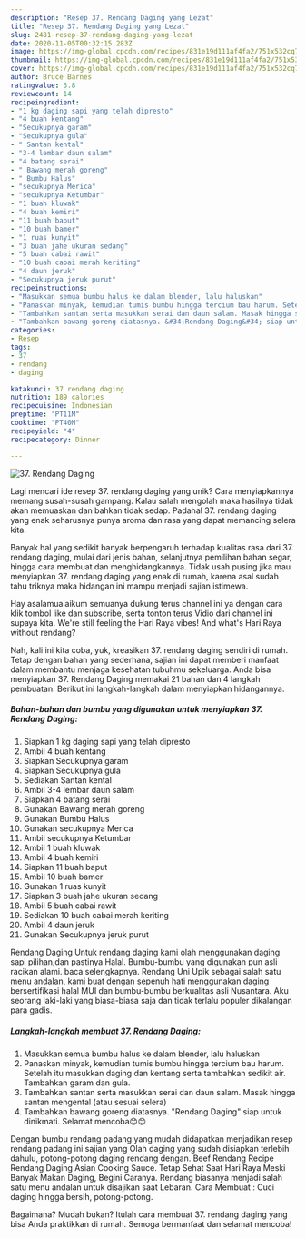 ```yaml
---
description: "Resep 37. Rendang Daging yang Lezat"
title: "Resep 37. Rendang Daging yang Lezat"
slug: 2481-resep-37-rendang-daging-yang-lezat
date: 2020-11-05T00:32:15.283Z
image: https://img-global.cpcdn.com/recipes/831e19d111af4fa2/751x532cq70/37-rendang-daging-foto-resep-utama.jpg
thumbnail: https://img-global.cpcdn.com/recipes/831e19d111af4fa2/751x532cq70/37-rendang-daging-foto-resep-utama.jpg
cover: https://img-global.cpcdn.com/recipes/831e19d111af4fa2/751x532cq70/37-rendang-daging-foto-resep-utama.jpg
author: Bruce Barnes
ratingvalue: 3.8
reviewcount: 14
recipeingredient:
- "1 kg daging sapi yang telah dipresto"
- "4 buah kentang"
- "Secukupnya garam"
- "Secukupnya gula"
- " Santan kental"
- "3-4 lembar daun salam"
- "4 batang serai"
- " Bawang merah goreng"
- " Bumbu Halus"
- "secukupnya Merica"
- "secukupnya Ketumbar"
- "1 buah kluwak"
- "4 buah kemiri"
- "11 buah baput"
- "10 buah bamer"
- "1 ruas kunyit"
- "3 buah jahe ukuran sedang"
- "5 buah cabai rawit"
- "10 buah cabai merah keriting"
- "4 daun jeruk"
- "Secukupnya jeruk purut"
recipeinstructions:
- "Masukkan semua bumbu halus ke dalam blender, lalu haluskan"
- "Panaskan minyak, kemudian tumis bumbu hingga tercium bau harum. Setelah itu masukkan daging dan kentang serta tambahkan sedikit air. Tambahkan garam dan gula."
- "Tambahkan santan serta masukkan serai dan daun salam. Masak hingga santan mengental (atau sesuai selera)"
- "Tambahkan bawang goreng diatasnya. &#34;Rendang Daging&#34; siap untuk dinikmati. Selamat mencoba😊😊"
categories:
- Resep
tags:
- 37
- rendang
- daging

katakunci: 37 rendang daging 
nutrition: 189 calories
recipecuisine: Indonesian
preptime: "PT11M"
cooktime: "PT40M"
recipeyield: "4"
recipecategory: Dinner

---
```



![37. Rendang Daging](https://img-global.cpcdn.com/recipes/831e19d111af4fa2/751x532cq70/37-rendang-daging-foto-resep-utama.jpg)

Lagi mencari ide resep 37. rendang daging yang unik? Cara menyiapkannya memang susah-susah gampang. Kalau salah mengolah maka hasilnya tidak akan memuaskan dan bahkan tidak sedap. Padahal 37. rendang daging yang enak seharusnya punya aroma dan rasa yang dapat memancing selera kita.

Banyak hal yang sedikit banyak berpengaruh terhadap kualitas rasa dari 37. rendang daging, mulai dari jenis bahan, selanjutnya pemilihan bahan segar, hingga cara membuat dan menghidangkannya. Tidak usah pusing jika mau menyiapkan 37. rendang daging yang enak di rumah, karena asal sudah tahu triknya maka hidangan ini mampu menjadi sajian istimewa.

Hay asalamualaikum semuanya dukung terus channel ini ya dengan cara klik tombol like dan subscribe, serta tonton terus Vidio dari channel ini supaya kita. We&#39;re still feeling the Hari Raya vibes! And what&#39;s Hari Raya without rendang?


Nah, kali ini kita coba, yuk, kreasikan 37. rendang daging sendiri di rumah. Tetap dengan bahan yang sederhana, sajian ini dapat memberi manfaat dalam membantu menjaga kesehatan tubuhmu sekeluarga. Anda bisa menyiapkan 37. Rendang Daging memakai 21 bahan dan 4 langkah pembuatan. Berikut ini langkah-langkah dalam menyiapkan hidangannya.

<!--inarticleads1-->

##### Bahan-bahan dan bumbu yang digunakan untuk menyiapkan 37. Rendang Daging:

1. Siapkan 1 kg daging sapi yang telah dipresto
1. Ambil 4 buah kentang
1. Siapkan Secukupnya garam
1. Siapkan Secukupnya gula
1. Sediakan  Santan kental
1. Ambil 3-4 lembar daun salam
1. Siapkan 4 batang serai
1. Gunakan  Bawang merah goreng
1. Gunakan  Bumbu Halus
1. Gunakan secukupnya Merica
1. Ambil secukupnya Ketumbar
1. Ambil 1 buah kluwak
1. Ambil 4 buah kemiri
1. Siapkan 11 buah baput
1. Ambil 10 buah bamer
1. Gunakan 1 ruas kunyit
1. Siapkan 3 buah jahe ukuran sedang
1. Ambil 5 buah cabai rawit
1. Sediakan 10 buah cabai merah keriting
1. Ambil 4 daun jeruk
1. Gunakan Secukupnya jeruk purut


Rendang Daging Untuk rendang daging kami olah menggunakan daging sapi pilihan,dan pastinya Halal. Bumbu-bumbu yang digunakan pun asli racikan alami. baca selengkapnya. Rendang Uni Upik sebagai salah satu menu andalan, kami buat dengan sepenuh hati menggunakan daging bersertifikasi halal MUI dan bumbu-bumbu berkualitas asli Nusantara. Aku seorang laki-laki yang biasa-biasa saja dan tidak terlalu populer dikalangan para gadis. 

<!--inarticleads2-->

##### Langkah-langkah membuat 37. Rendang Daging:

1. Masukkan semua bumbu halus ke dalam blender, lalu haluskan
1. Panaskan minyak, kemudian tumis bumbu hingga tercium bau harum. Setelah itu masukkan daging dan kentang serta tambahkan sedikit air. Tambahkan garam dan gula.
1. Tambahkan santan serta masukkan serai dan daun salam. Masak hingga santan mengental (atau sesuai selera)
1. Tambahkan bawang goreng diatasnya. &#34;Rendang Daging&#34; siap untuk dinikmati. Selamat mencoba😊😊


Dengan bumbu rendang padang yang mudah didapatkan menjadikan resep rendang padang ini sajian yang Olah daging yang sudah disiapkan terlebih dahulu, potong-potong daging rendang dengan. Beef Rendang Recipe Rendang Daging Asian Cooking Sauce. Tetap Sehat Saat Hari Raya Meski Banyak Makan Daging, Begini Caranya. Rendang biasanya menjadi salah satu menu andalan untuk disajikan saat Lebaran. Cara Membuat : Cuci daging hingga bersih, potong-potong. 

Bagaimana? Mudah bukan? Itulah cara membuat 37. rendang daging yang bisa Anda praktikkan di rumah. Semoga bermanfaat dan selamat mencoba!
